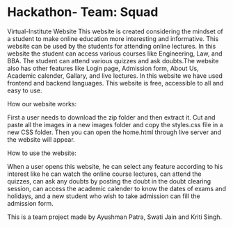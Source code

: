 # Hackathon- Team: Squad
Virtual-Institute Website
This website is created considering the mindset of a student to make online education more interesting and informative.
This website can be used by the students for attending online lectures. In this website the student can access various courses like Engineering, Law, and BBA.
The student can attend various quizzes and ask doubts.The website also has other features like Login page, Admission form, About Us, Academic calender, Gallary, and live lectures. In this website we have used frontend and backend languages.
This website is free, accessible to all and easy to use.

How our website works:

First a user needs to download the zip folder and then extract it. Cut and paste all the images in a new images folder and copy the styles.css file in a new CSS folder. 
Then you can open the home.html through live server and the website will appear.

How to use the website:

When a user opens this website, he can select any feature according to his interest like he can watch the online course lectures, can attend the quizzes, can ask any doubts by posting the doubt in the doubt clearing session, can access the academic calender to know the dates of exams and holidays, and a new student who wish to take admission can fill the admission form.

This is a team project made by Ayushman Patra, Swati Jain and Kriti Singh.
